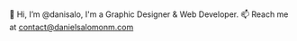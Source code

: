 👋 Hi, I’m @danisalo, I'm a Graphic Designer & Web Developer.
📫 Reach me at contact@danielsalomonm.com
